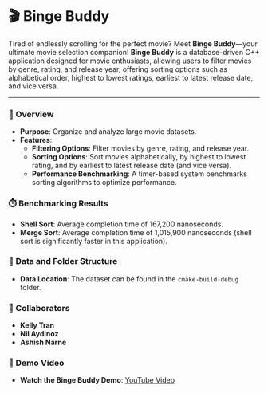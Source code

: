# 🎬 Binge Buddy

Tired of endlessly scrolling for the perfect movie? Meet **Binge Buddy**—your ultimate movie selection companion! 
**Binge Buddy** is a database-driven C++ application designed for movie enthusiasts, allowing users to filter movies by genre, rating, and release year, offering sorting options such as alphabetical order, highest to lowest ratings, earliest to latest release date, and vice versa. 

---

### 🌟 Overview

- **Purpose**: Organize and analyze large movie datasets.
- **Features**:
  - **Filtering Options**: Filter movies by genre, rating, and release year.
  - **Sorting Options**: Sort movies alphabetically, by highest to lowest rating, and by earliest to latest release date (and vice versa).
  - **Performance Benchmarking**: A timer-based system benchmarks sorting algorithms to optimize performance.

### ⏱️ Benchmarking Results

- **Shell Sort**: Average completion time of 167,200 nanoseconds.
- **Merge Sort**: Average completion time of 1,015,900 nanoseconds (shell sort is significantly faster in this application).

### 📂 Data and Folder Structure

- **Data Location**: The dataset can be found in the `cmake-build-debug` folder.

### 👥 Collaborators

- **Kelly Tran**
- **Nil Aydinoz**
- **Ashish Narne**

### 🎥 Demo Video

- **Watch the Binge Buddy Demo**: [YouTube Video](https://www.youtube.com/watch?v=6wQDGxxp6n8)
